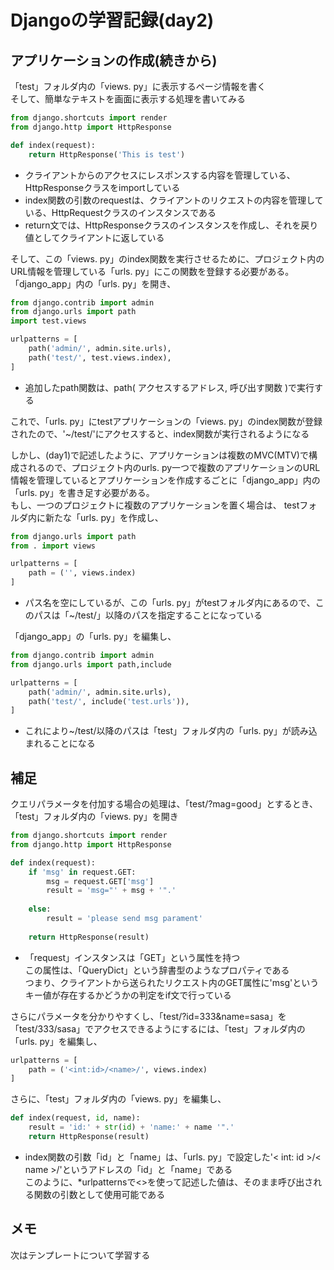 

# Djangoの学習記録(day2)
## アプリケーションの作成(続きから)
「test」フォルダ内の「views. py」に表示するページ情報を書く  
そして、簡単なテキストを画面に表示する処理を書いてみる  

```python
from django.shortcuts import render
from django.http import HttpResponse

def index(request):
    return HttpResponse('This is test')
```  
* クライアントからのアクセスにレスポンスする内容を管理している、HttpResponseクラスをimportしている  
* index関数の引数のrequestは、クライアントのリクエストの内容を管理している、HttpRequestクラスのインスタンスである  
* return文では、HttpResponseクラスのインスタンスを作成し、それを戻り値としてクライアントに返している  

そして、この「views. py」のindex関数を実行させるために、プロジェクト内のURL情報を管理している「urls. py」にこの関数を登録する必要がある。  
「django_app」内の「urls. py」を開き、  
```python
from django.contrib import admin
from django.urls import path
import test.views 

urlpatterns = [
    path('admin/', admin.site.urls),
    path('test/', test.views.index),
]
```
* 追加したpath関数は、path( アクセスするアドレス, 呼び出す関数 )で実行する  

これで、「urls. py」にtestアプリケーションの「views. py」のindex関数が登録されたので、'~/test/'にアクセスすると、index関数が実行されるようになる  
  
しかし、(day1)で記述したように、アプリケーションは複数のMVC(MTV)で構成されるので、プロジェクト内のurls. py一つで複数のアプリケーションのURL情報を管理しているとアプリケーションを作成するごとに「django_app」内の「urls. py」を書き足す必要がある。  
もし、一つのプロジェクトに複数のアプリケーションを置く場合は、  testフォルダ内に新たな「urls. py」を作成し、  
```python
from django.urls import path
from . import views

urlpatterns = [
    path = ('', views.index)
]  
```
* パス名を空にしているが、この「urls. py」がtestフォルダ内にあるので、このパスは「~/test/」以降のパスを指定することになっている  

「django_app」の「urls. py」を編集し、  
```python
from django.contrib import admin
from django.urls import path,include

urlpatterns = [
    path('admin/', admin.site.urls),
    path('test/', include('test.urls')),
]
```
* これにより~/test/以降のパスは「test」フォルダ内の「urls. py」が読み込まれることになる  

## 補足
クエリパラメータを付加する場合の処理は、「test/?mag=good」とするとき、    
「test」フォルダ内の「views. py」を開き
```python
from django.shortcuts import render
from django.http import HttpResponse

def index(request):
    if 'msg' in request.GET:
        msg = request.GET['msg']
        result = 'msg="' + msg + '".'
    
    else:
        result = 'please send msg parament'
    
    return HttpResponse(result)
```  
* 「request」インスタンスは「GET」という属性を持つ  
この属性は、「QueryDict」という辞書型のようなプロパティである  
つまり、クライアントから送られたリクエスト内のGET属性に'msg'というキー値が存在するかどうかの判定をif文で行っている  

さらにパラメータを分かりやすくし、「test/?id=333&name=sasa」を「test/333/sasa」でアクセスできるようにするには、「test」フォルダ内の「urls. py」を編集し、  
```python
urlpatterns = [
    path = ('<int:id>/<name>/', views.index)
]  
```  
さらに、「test」フォルダ内の「views. py」を編集し、  
```python
def index(request, id, name):
    result = 'id:' + str(id) + 'name:' + name '".'
    return HttpResponse(result)
```  
* index関数の引数「id」と「name」は、「urls. py」で設定した'< int: id >/< name >/'というアドレスの「id」と「name」である  
このように、*urlpatternsで<>を使って記述した値は、そのまま呼び出される関数の引数として使用可能である  

## メモ
次はテンプレートについて学習する